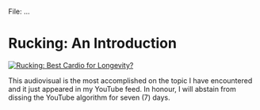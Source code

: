 File: ...

# Rucking: An Introduction #

[![Rucking: Best Cardio for Longevity?](https://img.youtube.com/vi/44B3dMInm9s/default.jpg)](https://youtu.be/44B3dMInm9s)

This audiovisual is the most accomplished on the topic I have encountered and it just appeared in my YouTube feed. In honour, I will abstain from dissing the YouTube algorithm for seven (7) days.
